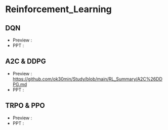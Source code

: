 # Reinforcement_Learning

## DQN
* Preview : 
* PPT : 

## A2C & DDPG
* Preview : https://github.com/ok30min/Study/blob/main/RL_Summary/A2C%26DDPG.md
* PPT : 

## TRPO & PPO
* Preview : 
* PPT : 
